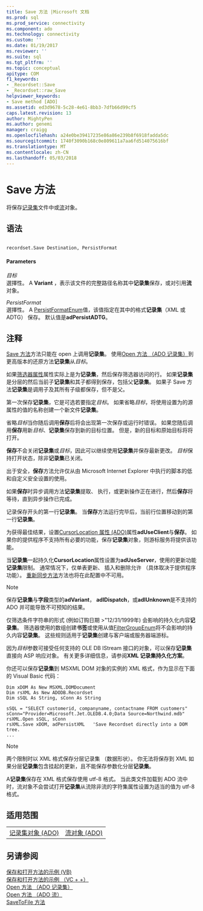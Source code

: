 ```yaml
---
title: Save 方法 |Microsoft 文档
ms.prod: sql
ms.prod_service: connectivity
ms.component: ado
ms.technology: connectivity
ms.custom: ''
ms.date: 01/19/2017
ms.reviewer: ''
ms.suite: sql
ms.tgt_pltfrm: ''
ms.topic: conceptual
apitype: COM
f1_keywords:
- _Recordset::Save
- _Recordset::raw_Save
helpviewer_keywords:
- Save method [ADO]
ms.assetid: ed3d9678-5c28-4e61-8bb3-7dfb66d99cf5
caps.latest.revision: 13
author: MightyPen
ms.author: genemi
manager: craigg
ms.openlocfilehash: a24e0be39417235e86a86e239b8f6918fadda5dc
ms.sourcegitcommit: 1740f3090b168c0e809611a7aa6fd514075616bf
ms.translationtype: MT
ms.contentlocale: zh-CN
ms.lasthandoff: 05/03/2018
---
```

# <a name="save-method"></a>Save 方法
将保存[记录集](../../../ado/reference/ado-api/recordset-object-ado.md)文件中或[流](../../../ado/reference/ado-api/stream-object-ado.md)对象。  
  
## <a name="syntax"></a>语法  
  
```  
  
recordset.Save Destination, PersistFormat  
```  
  
#### <a name="parameters"></a>Parameters  
 *目标*  
 選擇性。 A **Variant** ，表示该文件的完整路径名称其中**记录集**保存，或对引用**流**对象。  
  
 *PersistFormat*  
 選擇性。 A [PersistFormatEnum](../../../ado/reference/ado-api/persistformatenum.md)值，该值指定在其中的格式**记录集**（XML 或 ADTG） 保存。 默认值是**adPersistADTG**。  
  
## <a name="remarks"></a>注释  
 [Save 方法](../../../ado/reference/ado-api/save-method.md)方法只能在 open 上调用**记录集**。 使用[Open 方法 （ADO 记录集）](../../../ado/reference/ado-api/open-method-ado-recordset.md)到更高版本的还原方法**记录集**从*目标*。  
  
 如果[筛选器属性](../../../ado/reference/ado-api/filter-property.md)属性实际上是为**记录集**，然后保存筛选器访问的行。 如果**记录集**是分层的然后当前子**记录集**和其子都得到保存，包括父**记录集**。 如果子 Save 方法**记录集**是调用子及其所有子级都保存，但不是父。  
  
 第一次保存**记录集**，它是可选若要指定*目标*。 如果省略*目标*，将使用设置为的源属性的值的名称创建一个新文件**记录集**。  
  
 省略*目标*当你随后调用**保存**后将会出现第一次保存或运行时错误。 如果您随后调用**保存**用新*目标*、**记录集**保存到新的目标位置。 但是，新的目标和原始目标将将打开。  
  
 **保存**不会关闭**记录集**或*目标*，因此可以继续使用**记录集**并保存最新更改。 *目标*保持打开状态，除非**记录集**已关闭。  
  
 出于安全，**保存**方法允许仅从由 Microsoft Internet Explorer 中执行的脚本的低和自定义安全设置的使用。  
  
 如果**保存**时异步调用方法**记录集**提取、 执行，或更新操作正在进行，然后**保存**将等待，直到异步操作已完成。  
  
 记录保存开头的第一行**记录集**。 当**保存**方法运行完毕后，当前行位置移动到的第一行**记录集**。  
  
 为获得最佳结果，设置[CursorLocation 属性 (ADO)](../../../ado/reference/ado-api/cursorlocation-property-ado.md)属性**adUseClient**与**保存**。 如果你的提供程序不支持所有必要的功能，保存**记录集**对象，则游标服务将提供该功能。  
  
 当**记录集**一起持久化**CursorLocation**属性设置为**adUseServer**，使用的更新功能**记录集**限制。 通常情况下，仅单表更新、 插入和删除允许 （具体取决于提供程序功能）。 [重新同步方法](../../../ado/reference/ado-api/resync-method.md)方法也将在此配置中不可用。  
  
> [!NOTE]
>  保存**记录集**与**字段**类型的**adVariant**， **adIDispatch**，或**adIUnknown**是不支持的 ADO 并可能导致不可预知的结果。  
  
 仅筛选条件字符串的形式 (例如订购日期 >"12/31/1999年) 会影响的持久化内容**记录集**。 筛选器使用的数组创建**书签**或使用从值[FilterGroupEnum](../../../ado/reference/ado-api/filtergroupenum.md)将不会影响的持久内容**记录集**。 这些规则适用于**记录集**创建与客户端或服务器端游标。  
  
 因为*目标*参数可接受任何支持的 OLE DB IStream 接口的对象，可以保存**记录集**直接向 ASP 响应对象。 有关更多详细信息，请参阅**XML 记录集持久化方案**。  
  
 你还可以保存**记录集**到 MSXML DOM 对象的实例的 XML 格式，作为显示在下面的 Visual Basic 代码：  
  
```  
Dim xDOM As New MSXML.DOMDocument  
Dim rsXML As New ADODB.Recordset  
Dim sSQL As String, sConn As String  
  
sSQL = "SELECT customerid, companyname, contactname FROM customers"  
sConn="Provider=Microsoft.Jet.OLEDB.4.0;Data Source=Northwind.mdb"  
rsXML.Open sSQL, sConn  
rsXML.Save xDOM, adPersistXML   'Save Recordset directly into a DOM tree.  
...  
```  
  
> [!NOTE]
>  两个限制时以 XML 格式保存分层记录集 （数据形状）。 你无法将保存到 XML 如果分层**记录集**包含挂起的更新，且不能保存参数化分层**记录集**。  
  
 A**记录集**保存在 XML 格式保存使用 utf-8 格式。 当此类文件加载到 ADO 流中时，流对象不会尝试打开**记录集**从流除非流的字符集属性设置为适当的值为 utf-8 格式。  
  
## <a name="applies-to"></a>适用范围  
  
|||  
|-|-|  
|[记录集对象 (ADO)](../../../ado/reference/ado-api/recordset-object-ado.md)|[流对象 (ADO)](../../../ado/reference/ado-api/stream-object-ado.md)|  
  
## <a name="see-also"></a>另请参阅  
 [保存和打开方法的示例 (VB)](../../../ado/reference/ado-api/save-and-open-methods-example-vb.md)   
 [保存和打开方法的示例 （VC + +）](../../../ado/reference/ado-api/save-and-open-methods-example-vc.md)   
 [Open 方法 （ADO 记录集）](../../../ado/reference/ado-api/open-method-ado-recordset.md)   
 [Open 方法 （ADO 流）](../../../ado/reference/ado-api/open-method-ado-stream.md)   
 [SaveToFile 方法](../../../ado/reference/ado-api/savetofile-method.md)
